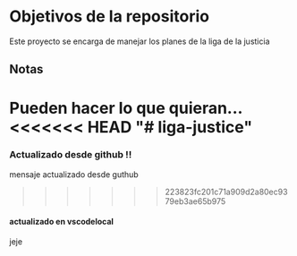# Objetivos de la repositorio

Este proyecto se encarga de manejar los planes de la liga de la justicia


## Notas
Pueden hacer lo que quieran...
<<<<<<< HEAD
"# liga-justice" 
=======

### Actualizado desde github !!
mensaje actualizado desde guthub
>>>>>>> 223823fc201c71a909d2a80ec9379eb3ae65b975

#### actualizado en vscodelocal
jeje
